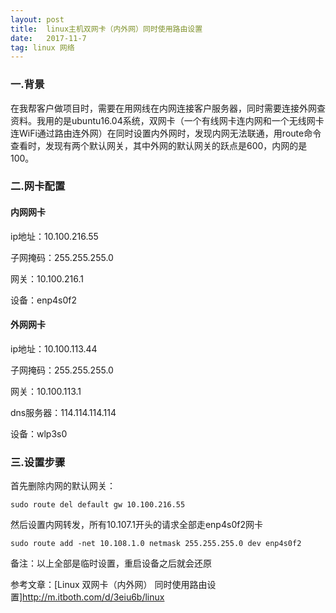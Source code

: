 ```yaml
---
layout: post
title:  linux主机双网卡（内外网）同时使用路由设置
date:   2017-11-7
tag: linux 网络
---
```


###  一.背景

在我帮客户做项目时，需要在用网线在内网连接客户服务器，同时需要连接外网查资料。我用的是ubuntu16.04系统，双网卡（一个有线网卡连内网和一个无线网卡连WiFi通过路由连外网）在同时设置内外网时，发现内网无法联通，用route命令查看时，发现有两个默认网关，其中外网的默认网关的跃点是600，内网的是100。



###  二.网卡配置

####  内网网卡 
  
 ip地址：10.100.216.55     

子网掩码：255.255.255.0    

网关：10.100.216.1    

设备：enp4s0f2

####  外网网卡

ip地址：10.100.113.44    

子网掩码：255.255.255.0  

网关：10.100.113.1  

dns服务器：114.114.114.114    

设备：wlp3s0

### 三.设置步骤

首先删除内网的默认网关：

	sudo route del default gw 10.100.216.55


然后设置内网转发，所有10.107.1开头的请求全部走enp4s0f2网卡

	sudo route add -net 10.108.1.0 netmask 255.255.255.0 dev enp4s0f2


备注：以上全部是临时设置，重启设备之后就会还原

参考文章：[Linux 双网卡（内外网） 同时使用路由设置]<http://m.itboth.com/d/3eiu6b/linux>

	


 
	










